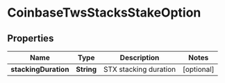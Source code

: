 
# CoinbaseTwsStacksStakeOption

## Properties
Name | Type | Description | Notes
------------ | ------------- | ------------- | -------------
**stackingDuration** | **String** | STX stacking duration |  [optional]



